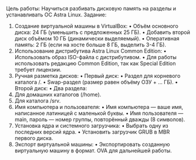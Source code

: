 
Цель работы:
Научиться разбивать дисковую память на разделы и устанавливать ОС Astra Linux.
Задание:
1. Создание виртуальной машины в VirtualBox:
• Объём основного диска: 24 ГБ (уменьшить с предложенных 25 ГБ).
• Добавить второй диск объёмом 10 ГБ (динамически выделяемый).
• Оперативная память: 2 ГБ (если на хосте больше 8 ГБ, выделить 3-4 ГБ).
2. Использование дистрибутива Astra Linux Common Edition:
• Использовать образ ISO-файла с дистрибутивом.
• Для работы использовать редакцию Common Edition, так как Special
Edition требует лицензии.
3. Ручная разметка дисков:
• Первый диск:
• Раздел для корневого каталога /.
• Swap-раздел (размер равен объёму ОЗУ + … ГБ).
• Второй диск:
• Два раздела:
1. Для домашних каталогов (/home).
2. Для каталога /srv.
4. Имя компьютера и пользователя:
• Имя компьютера — ваше имя, написанное латиницей с маленькой буквы.
• Имя пользователя — main, пароль — номер группы, повторённый дважды
(8 символов).
5. Установка ядра и системного загрузчика:
• Выбрать одну из последних версий ядра.
• Установить загрузчик GRUB в MBR первого диска.
6. Экспорт виртуальной машины:
• Экспортировать созданную виртуальную машину в формат. OVA для
дальнейшей работы.
